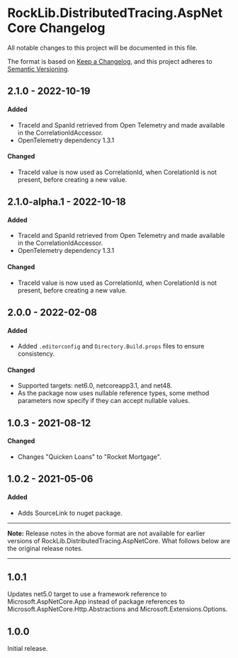 # RockLib.DistributedTracing.AspNetCore Changelog

All notable changes to this project will be documented in this file.

The format is based on [Keep a Changelog](https://keepachangelog.com/en/1.0.0/),
and this project adheres to [Semantic Versioning](https://semver.org/spec/v2.0.0.html).

## 2.1.0 - 2022-10-19

#### Added
- TraceId and SpanId retrieved from Open Telemetry and made available in the CorrelationIdAccessor.
- OpenTelemetry dependency 1.3.1

#### Changed
- TraceId value is now used as CorrelationId, when CorelationId is not present, before creating a new value.

## 2.1.0-alpha.1 - 2022-10-18

#### Added
- TraceId and SpanId retrieved from Open Telemetry and made available in the CorrelationIdAccessor.
- OpenTelemetry dependency 1.3.1

#### Changed
- TraceId value is now used as CorrelationId, when CorelationId is not present, before creating a new value.

## 2.0.0 - 2022-02-08

#### Added
- Added `.editorconfig` and `Directory.Build.props` files to ensure consistency.

#### Changed
- Supported targets: net6.0, netcoreapp3.1, and net48.
- As the package now uses nullable reference types, some method parameters now specify if they can accept nullable values.

## 1.0.3 - 2021-08-12

#### Changed

- Changes "Quicken Loans" to "Rocket Mortgage".

## 1.0.2 - 2021-05-06

#### Added

- Adds SourceLink to nuget package.

----

**Note:** Release notes in the above format are not available for earlier versions of
RockLib.DistributedTracing.AspNetCore. What follows below are the original release notes.

----

## 1.0.1

Updates net5.0 target to use a framework reference to Microsoft.AspNetCore.App
instead of package references to Microsoft.AspNetCore.Http.Abstractions and
Microsoft.Extensions.Options.

## 1.0.0

Initial release.
